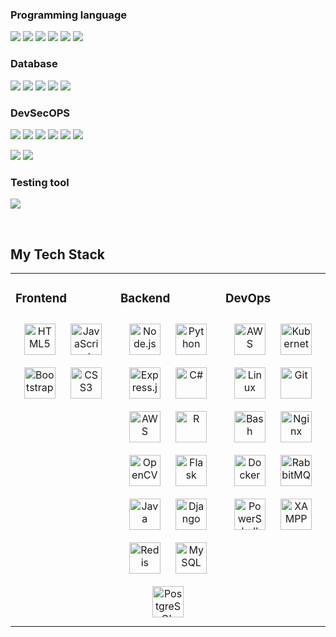 ### Programming language
<a><img src="https://img.shields.io/badge/-NODE.JS-%7BCOLOR/HEX%7D?logo=nodedotjs&logoColor=green&style=for-the-badge&color=1c1919"><a/>
<a><img src="https://img.shields.io/badge/-Oracle Java-%7BCOLOR/HEX%7D?logo=oracle&logoColor=red&style=for-the-badge&color=1c1919"><a/>
<a><img src="https://img.shields.io/badge/-C%23-%7BCOLOR/HEX%7D?logo=csharp&logoColor=green&style=for-the-badge&color=1c1919"><a/>
<a><img src="https://img.shields.io/badge/-R-%7BCOLOR/HEX%7D?logo=R&logoColor=blue&style=for-the-badge&color=1c1919"><a/>
<a><img src="https://img.shields.io/badge/-NIM-%7BCOLOR/HEX%7D?logo=nim&style=for-the-badge&color=1c1919"><a/>
<a><img src="https://img.shields.io/badge/-Python3-%7BCOLOR/HEX%7D?logo=python&style=for-the-badge&color=1c1919"><a/>

### Database
<a><img src="https://img.shields.io/badge/-redis-%7BCOLOR/HEX%7D?logo=redis&style=for-the-badge&color=1c1919"><a/>
<a><img src="https://img.shields.io/badge/-MySQL-%7BCOLOR/HEX%7D?logo=mysql&style=for-the-badge&color=1c1919"><a/>
<a><img src="https://img.shields.io/badge/-Neo4J-%7BCOLOR/HEX%7D?logo=neo4j&style=for-the-badge&color=1c1919"><a/>
<a><img src="https://img.shields.io/badge/-Sqlite-%7BCOLOR/HEX%7D?logo=sqlite&style=for-the-badge&color=1c1919"><a/>
<a><img src="https://img.shields.io/badge/-PostgreSQL-%7BCOLOR/HEX%7D?logo=postgresql&style=for-the-badge&color=1c1919"><a/>

### DevSecOPS
<a><img src="https://img.shields.io/badge/-docker-%7BCOLOR/HEX%7D?logo=docker&style=for-the-badge&color=1c1919"><a/>
<a><img src="https://img.shields.io/badge/-Linux%20OS-%7BCOLOR/HEX%7D?logo=linux&style=for-the-badge&color=1c1919"><a/>
<a><img src="https://img.shields.io/badge/-Grafana-%7BCOLOR/HEX%7D?logo=grafana&style=for-the-badge&color=1c1919"><a/>
<a><img src="https://img.shields.io/badge/-RabbitMQ-%7BCOLOR/HEX%7D?logo=rabbitmq&style=for-the-badge&color=1c1919"><a/>
<a><img src="https://img.shields.io/badge/-AMAZON%20AWS-%7BCOLOR/HEX%7D?logo=amazonaws&style=for-the-badge&color=1c1919"><a/>
<a><img src="https://img.shields.io/badge/-GIT%20CI%2fCD-%7BCOLOR/HEX%7D?logo=git&style=for-the-badge&color=1c1919"><a/>
  
<a><img src="https://img.shields.io/badge/-SNORT-%7BCOLOR/HEX%7D?style=for-the-badge&color=30576e"><a/>
<a><img src="https://img.shields.io/badge/-SURICATA-%7BCOLOR/HEX%7D?style=for-the-badge&color=30576e"><a/>
### Testing tool
<a><img src="https://img.shields.io/badge/-BurpSuit-%7BCOLOR/HEX%7D?style=for-the-badge&color=c46a31"><a/>

<br/>  


## My Tech Stack
<table><tr><td valign="top" width="33%">



### Frontend  
<div align="center">  
<a href="https://en.wikipedia.org/wiki/HTML5" target="_blank"><img style="margin: 10px" src="https://profilinator.rishav.dev/skills-assets/html5-original-wordmark.svg" alt="HTML5" height="50" /></a>  
<a href="https://www.javascript.com/" target="_blank"><img style="margin: 10px" src="https://profilinator.rishav.dev/skills-assets/javascript-original.svg" alt="JavaScript" height="50" /></a>  
<a href="https://getbootstrap.com/docs/3.4/javascript/" target="_blank"><img style="margin: 10px" src="https://profilinator.rishav.dev/skills-assets/bootstrap-plain.svg" alt="Bootstrap" height="50" /></a>  
<a href="https://www.w3schools.com/css/" target="_blank"><img style="margin: 10px" src="https://profilinator.rishav.dev/skills-assets/css3-original-wordmark.svg" alt="CSS3" height="50" /></a>  
</div>

</td><td valign="top" width="33%">



### Backend  
<div align="center">  
<a href="https://nodejs.org/" target="_blank"><img style="margin: 10px" src="https://profilinator.rishav.dev/skills-assets/nodejs-original-wordmark.svg" alt="Node.js" height="50" /></a>  
<a href="https://www.python.org/" target="_blank"><img style="margin: 10px" src="https://profilinator.rishav.dev/skills-assets/python-original.svg" alt="Python" height="50" /></a>  
<a href="https://expressjs.com/" target="_blank"><img style="margin: 10px" src="https://profilinator.rishav.dev/skills-assets/express-original-wordmark.svg" alt="Express.js" height="50" /></a>  
<a href="https://docs.microsoft.com/en-us/dotnet/csharp/" target="_blank"><img style="margin: 10px" src="https://profilinator.rishav.dev/skills-assets/csharp-original.svg" alt="C#" height="50" /></a>  
<a href="https://aws.amazon.com/" target="_blank"><img style="margin: 10px" src="https://profilinator.rishav.dev/skills-assets/amazonwebservices-original-wordmark.svg" alt="AWS" height="50" /></a>  
<a href="https://www.r-project.org/" target="_blank"><img style="margin: 10px" src="https://profilinator.rishav.dev/skills-assets/r.svg" alt="R" height="50" /></a>  
<a href="https://opencv.org/" target="_blank"><img style="margin: 10px" src="https://profilinator.rishav.dev/skills-assets/opencv-icon.svg" alt="OpenCV" height="50" /></a>  
<a href="https://flask.palletsprojects.com/" target="_blank"><img style="margin: 10px" src="https://profilinator.rishav.dev/skills-assets/flask.png" alt="Flask" height="50" /></a>  
<a href="https://www.java.com/" target="_blank"><img style="margin: 10px" src="https://profilinator.rishav.dev/skills-assets/java-original-wordmark.svg" alt="Java" height="50" /></a>  
<a href="https://www.djangoproject.com/" target="_blank"><img style="margin: 10px" src="https://profilinator.rishav.dev/skills-assets/django-original.svg" alt="Django" height="50" /></a>  
<a href="https://redis.io/" target="_blank"><img style="margin: 10px" src="https://profilinator.rishav.dev/skills-assets/redis-original-wordmark.svg" alt="Redis" height="50" /></a>  
<a href="https://www.mysql.com/" target="_blank"><img style="margin: 10px" src="https://profilinator.rishav.dev/skills-assets/mysql-original-wordmark.svg" alt="MySQL" height="50" /></a>  
<a href="https://www.postgresql.org/" target="_blank"><img style="margin: 10px" src="https://profilinator.rishav.dev/skills-assets/postgresql-original-wordmark.svg" alt="PostgreSQL" height="50" /></a>  
</div>

</td><td valign="top" width="33%">



### DevOps  
<div align="center">  
<a href="https://aws.amazon.com/" target="_blank"><img style="margin: 10px" src="https://profilinator.rishav.dev/skills-assets/amazonwebservices-original-wordmark.svg" alt="AWS" height="50" /></a>  
<a href="https://kubernetes.io/" target="_blank"><img style="margin: 10px" src="https://profilinator.rishav.dev/skills-assets/kubernetes-icon.svg" alt="Kubernetes" height="50" /></a>  
<a href="https://www.linux.org/" target="_blank"><img style="margin: 10px" src="https://profilinator.rishav.dev/skills-assets/linux-original.svg" alt="Linux" height="50" /></a>  
<a href="https://github.com/" target="_blank"><img style="margin: 10px" src="https://profilinator.rishav.dev/skills-assets/git-scm-icon.svg" alt="Git" height="50" /></a>  
<a href="https://www.gnu.org/software/bash/" target="_blank"><img style="margin: 10px" src="https://profilinator.rishav.dev/skills-assets/gnu_bash-icon.svg" alt="Bash" height="50" /></a>  
<a href="https://www.nginx.com/" target="_blank"><img style="margin: 10px" src="https://profilinator.rishav.dev/skills-assets/nginx-original.svg" alt="Nginx" height="50" /></a>  
<a href="https://www.docker.com/" target="_blank"><img style="margin: 10px" src="https://profilinator.rishav.dev/skills-assets/docker-original-wordmark.svg" alt="Docker" height="50" /></a>  
<a href="https://www.rabbitmq.com/" target="_blank"><img style="margin: 10px" src="https://profilinator.rishav.dev/skills-assets/rabbitmq-icon.svg" alt="RabbitMQ" height="50" /></a>  
<a href="https://docs.microsoft.com/en-us/powershell/" target="_blank"><img style="margin: 10px" src="https://profilinator.rishav.dev/skills-assets/powershell.png" alt="PowerShell" height="50" /></a>  
<a href="https://www.apachefriends.org/" target="_blank"><img style="margin: 10px" src="https://profilinator.rishav.dev/skills-assets/xampp.png" alt="XAMPP" height="50" /></a>  
</div>

</td></tr></table>  

<br/>  

